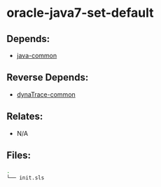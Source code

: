 # oracle-java7-set-default

## Depends:

  -  [java-common](/salt/java-common)

## Reverse Depends:

  -  [dynaTrace-common](/salt/dynaTrace-common)

## Relates:

  -  N/A

## Files:

```bash
.
└── init.sls
```
